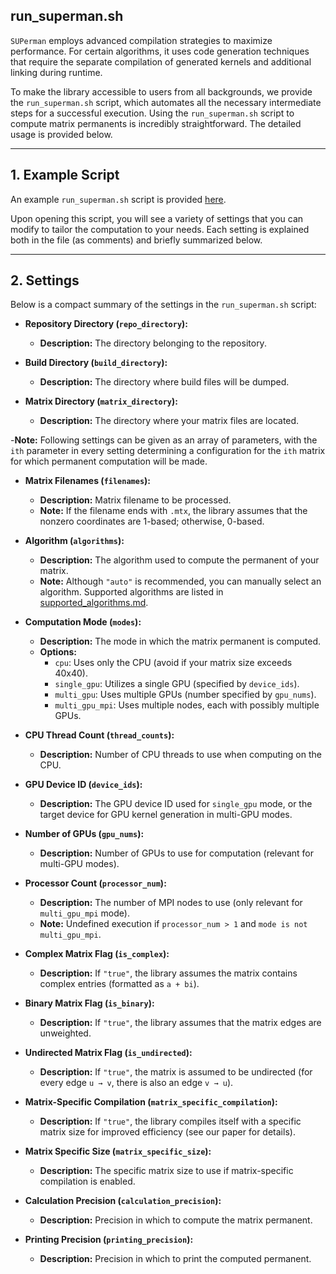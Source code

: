 ## run_superman.sh

`SUPerman` employs advanced compilation strategies to maximize performance. For certain algorithms, it uses code generation techniques that require the separate compilation of generated kernels and additional linking during runtime.

To make the library accessible to users from all backgrounds, we provide the `run_superman.sh` script, which automates all the necessary intermediate steps for a successful execution.
Using the `run_superman.sh` script to compute matrix permanents is incredibly straightforward. The detailed usage is provided below.

---

## 1. Example Script

An example `run_superman.sh` script is provided [here](../run_superman.sh).

Upon opening this script, you will see a variety of settings that you can modify to tailor the computation to your needs. Each setting is explained both in the file (as comments) and briefly summarized below.

---

## 2. Settings

Below is a compact summary of the settings in the `run_superman.sh` script:

- **Repository Directory (`repo_directory`):**
    - **Description:** The directory belonging to the repository.

- **Build Directory (`build_directory`):**
    - **Description:** The directory where build files will be dumped.

- **Matrix Directory (`matrix_directory`):**
    - **Description:** The directory where your matrix files are located.
  
-**Note:** Following settings can be given as an array of parameters, with the `ith` parameter in every setting determining a configuration for the `ith` matrix for which permanent computation will be made.

- **Matrix Filenames (`filenames`):**
    - **Description:** Matrix filename to be processed.
    - **Note:** If the filename ends with `.mtx`, the library assumes that the nonzero coordinates are 1-based; otherwise, 0-based.

- **Algorithm (`algorithms`):**
    - **Description:** The algorithm used to compute the permanent of your matrix.
    - **Note:** Although `"auto"` is recommended, you can manually select an algorithm. Supported algorithms are listed in [supported_algorithms.md](supported_algorithms.md).

- **Computation Mode (`modes`):**
    - **Description:** The mode in which the matrix permanent is computed.
    - **Options:**
        - `cpu`: Uses only the CPU (avoid if your matrix size exceeds 40x40).
        - `single_gpu`: Utilizes a single GPU (specified by `device_ids`).
        - `multi_gpu`: Uses multiple GPUs (number specified by `gpu_nums`).
        - `multi_gpu_mpi`: Uses multiple nodes, each with possibly multiple GPUs.

- **CPU Thread Count (`thread_counts`):**
    - **Description:** Number of CPU threads to use when computing on the CPU.

- **GPU Device ID (`device_ids`):**
    - **Description:** The GPU device ID used for `single_gpu` mode, or the target device for GPU kernel generation in multi-GPU modes.

- **Number of GPUs (`gpu_nums`):**
    - **Description:** Number of GPUs to use for computation (relevant for multi-GPU modes).

- **Processor Count (`processor_num`):**
    - **Description:** The number of MPI nodes to use (only relevant for `multi_gpu_mpi` mode).
    - **Note:** Undefined execution if `processor_num > 1` and `mode is not multi_gpu_mpi`.

- **Complex Matrix Flag (`is_complex`):**
    - **Description:** If `"true"`, the library assumes the matrix contains complex entries (formatted as `a + bi`).

- **Binary Matrix Flag (`is_binary`):**
    - **Description:** If `"true"`, the library assumes that the matrix edges are unweighted.

- **Undirected Matrix Flag (`is_undirected`):**
    - **Description:** If `"true"`, the matrix is assumed to be undirected (for every edge `u → v`, there is also an edge `v → u`).

- **Matrix-Specific Compilation (`matrix_specific_compilation`):**
    - **Description:** If `"true"`, the library compiles itself with a specific matrix size for improved efficiency (see our paper for details).

- **Matrix Specific Size (`matrix_specific_size`):**
    - **Description:** The specific matrix size to use if matrix-specific compilation is enabled.

- **Calculation Precision (`calculation_precision`):**
    - **Description:** Precision in which to compute the matrix permanent.

- **Printing Precision (`printing_precision`):**
    - **Description:** Precision in which to print the computed permanent.